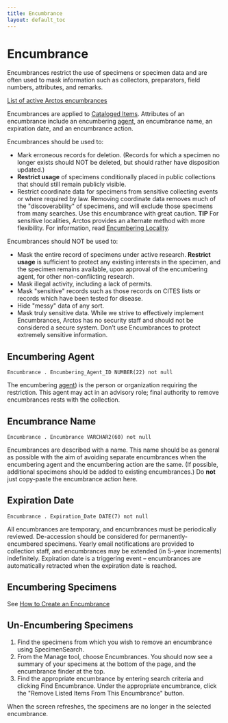 ```yaml
---
title: Encumbrance
layout: default_toc
---
```


# Encumbrance

Encumbrances restrict the use of specimens or specimen data and are often used to mask information such as collectors, preparators, field numbers, attributes, and remarks.

[List of active Arctos encumbrances](http://arctos.database.museum/info/encumbrances)

Encumbrances are applied to [Cataloged Items](/documentation/catalog). Attributes of an encumbrance include an encumbering [agent](/documentation/agent), an encumbrance name, an expiration date, and an encumbrance action.

Encumbrances should be used to:

-   Mark erroneous records for deletion. (Records for which a specimen
    no longer exists should NOT be deleted, but should rather have
    disposition updated.)
-   **Restrict usage** of specimens conditionally placed in
    public collections that should still remain publicly visible.
-   Restrict coordinate data for specimens from sensitive collecting
    events or where required by law. Removing coordinate data
    removes much of the "discoverability" of specimens, and will exclude
    those specimens from many searches. Use this encumbrance with
    great caution. **TIP** For sensitive localities, Arctos provides an alternate method with more flexibility. For information, read [Encumbering Locality](/how_to/How-to-Encumber-Locality.html#encumbering-locality).

Encumbrances should NOT be used to:

-   Mask the entire record of specimens under active research. **Restrict usage** is sufficient to protect any existing interests in the specimen, and the specimen remains available, upon approval of the encumbering agent, for other non-conflicting research.
-   Mask illegal activity, including a lack of permits.
-   Mask "sensitive" records such as those records on CITES lists or records which have been tested for disease.
-   Hide "messy" data of any sort.
-   Mask truly sensitive data. While we strive to effectively implement Encumbrances, Arctos has no security staff and should not be considered a secure system. Don’t use Encumbrances to protect extremely sensitive information.

## Encumbering Agent

`Encumbrance . Encumbering_Agent_ID NUMBER(22) not null`

The encumbering [agent](/documentation/agent)) is the person or organization requiring the restriction. This agent may act in an advisory role; final authority to remove encumbrances rests with the collection.

## Encumbrance Name

`Encumbrance . Encumbrance VARCHAR2(60) not null`

Encumbrances are described with a name. This name should be as general as possible with the aim of avoiding separate encumbrances when the encumbering agent and the encumbering action are the same. (If possible, additional specimens should be added to existing encumbrances.) Do **not** just copy-paste the encumbrance action here.

## Expiration Date

`Encumbrance . Expiration_Date DATE(7) not null`

All encumbrances are temporary, and encumbrances must be periodically reviewed. De-accession should be considered for permanently-encumbered specimens. Yearly email notifications are provided to collection staff, and encumbrances may be extended (in 5-year increments) indefinitely. Expiration date is a triggering event – encumbrances are automatically retracted when the expiration date is reached.

## Encumbering Specimens

See [How to Create an Encumbrance](http://handbook.arctosdb.org/how_to/How-to-Create-an-Encumbrance.html)
       
## Un-Encumbering Specimens

1.  Find the specimens from which you wish to remove an encumbrance using SpecimenSearch.
2.  From the Manage tool, choose Encumbrances. You should now see a summary of your specimens at the bottom of the page, and the encumbrance finder at the top.
3.  Find the appropriate encumbrance by entering search criteria and clicking Find Encumbrance. Under the appropriate encumbrance, click the "Remove Listed Items From This Encumbrance" button.

When the screen refreshes, the specimens are no longer in the selected encumbrance.
